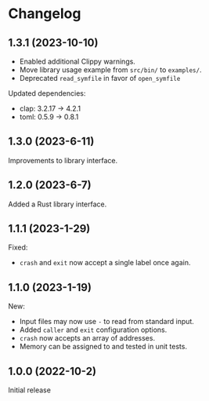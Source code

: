 # Changelog

## 1.3.1 (2023-10-10)

- Enabled additional Clippy warnings.
- Move library usage example from `src/bin/` to `examples/`.
- Deprecated `read_symfile` in favor of `open_symfile`

Updated dependencies:
- clap: 3.2.17 -> 4.2.1
- toml: 0.5.9 -> 0.8.1


## 1.3.0 (2023-6-11)

Improvements to library interface.

## 1.2.0 (2023-6-7)

Added a Rust library interface.

## 1.1.1 (2023-1-29)

Fixed:
- `crash` and `exit` now accept a single label once again.

## 1.1.0 (2023-1-19)

New:
- Input files may now use `-` to read from standard input.
- Added `caller` and `exit` configuration options.
- `crash` now accepts an array of addresses.
- Memory can be assigned to and tested in unit tests.

## 1.0.0 (2022-10-2)

Initial release
